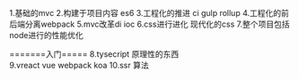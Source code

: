1.基础的mvc
2.构建于项目内容  es6
3.工程化的推进  ci gulp rollup
4.工程化的前后端分离webpack
5.mvc改革di ioc
6.css进行进化  现代化的css
7.整个项目包括node进行的性能优化

=======入门=====
8.tysecript  原理性的东西  
9.vreact vue webpack koa
10.ssr  算法
